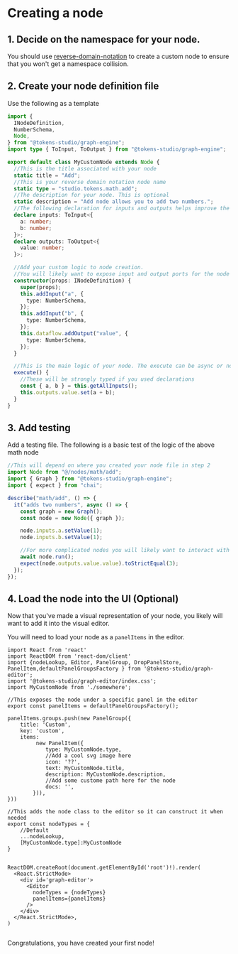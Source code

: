 # Creating a node

## 1. Decide on the namespace for your node.

You should use [reverse-domain-notation](https://en.wikipedia.org/wiki/Reverse_domain_name_notation) to create a custom node to ensure that you won't get a namespace collision.

## 2. Create your node definition file

Use the following as a template

```ts
import {
  INodeDefinition,
  NumberSchema,
  Node,
} from "@tokens-studio/graph-engine";
import type { ToInput, ToOutput } from "@tokens-studio/graph-engine";

export default class MyCustomNode extends Node {
  //This is the title associated with your node
  static title = "Add";
  //This is your reverse domain notation node name
  static type = "studio.tokens.math.add";
  //The description for your node. This is optional
  static description = "Add node allows you to add two numbers.";
  //The following declaration for inputs and outputs helps improve the experience for developers using typescript, but this can be considered optional
  declare inputs: ToInput<{
    a: number;
    b: number;
  }>;
  declare outputs: ToOutput<{
    value: number;
  }>;

  //Add your custom logic to node creation.
  //You will likely want to expose input and output ports for the node
  constructor(props: INodeDefinition) {
    super(props);
    this.addInput("a", {
      type: NumberSchema,
    });
    this.addInput("b", {
      type: NumberSchema,
    });
    this.dataflow.addOutput("value", {
      type: NumberSchema,
    });
  }

  //This is the main logic of your node. The execute can be async or not.
  execute() {
    //These will be strongly typed if you used declarations
    const { a, b } = this.getAllInputs();
    this.outputs.value.set(a + b);
  }
}
```

## 3. Add testing

Add a testing file. The following is a basic test of the logic of the above math node

```ts
//This will depend on where you created your node file in step 2
import Node from "@/nodes/math/add";
import { Graph } from "@tokens-studio/graph-engine";
import { expect } from "chai";

describe("math/add", () => {
  it("adds two numbers", async () => {
    const graph = new Graph();
    const node = new Node({ graph });

    node.inputs.a.setValue(1);
    node.inputs.b.setValue(1);

    //For more complicated nodes you will likely want to interact with the graph object instead of executing the node directly
    await node.run();
    expect(node.outputs.value.value).toStrictEqual(3);
  });
});
```

## 4. Load the node into the UI (Optional)

Now that you've made a visual representation of your node, you likely will want to add it into the visual editor.

You will need to load your node as a `panelItems` in the editor.

```tsx
import React from 'react'
import ReactDOM from 'react-dom/client'
import {nodeLookup, Editor, PanelGroup, DropPanelStore, PanelItem,defaultPanelGroupsFactory } from '@tokens-studio/graph-editor';
import '@tokens-studio/graph-editor/index.css';
import MyCustomNode from './somewhere';

//This exposes the node under a specific panel in the editor
export const panelItems = defaultPanelGroupsFactory();

panelItems.groups.push(new PanelGroup({
    title: 'Custom',
    key: 'custom',
    items:
         new PanelItem({
            type: MyCustomNode.type,
            //Add a cool svg image here
            icon: '??',
            text: MyCustomNode.title,
            description: MyCustomNode.description,
            //Add some custome path here for the node
            docs: '',
        })),
}))

//This adds the node class to the editor so it can construct it when needed
export const nodeTypes = {
    //Default
    ...nodeLookup,
    [MyCustomNode.type]:MyCustomNode
}


ReactDOM.createRoot(document.getElementById('root')!).render(
  <React.StrictMode>
    <div id='graph-editor'>
      <Editor
        nodeTypes = {nodeTypes}
        panelItems={panelItems}
      />
    </div>
  </React.StrictMode>,
)


```

Congratulations, you have created your first node!

